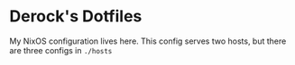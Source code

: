 # Derock's Dotfiles

My NixOS configuration lives here. This config serves two hosts, but there are three configs in `./hosts`
